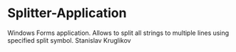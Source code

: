 Splitter-Application
====================
Windows Forms application. Allows to split all strings to multiple lines using specified split symbol.
Stanislav Kruglikov
